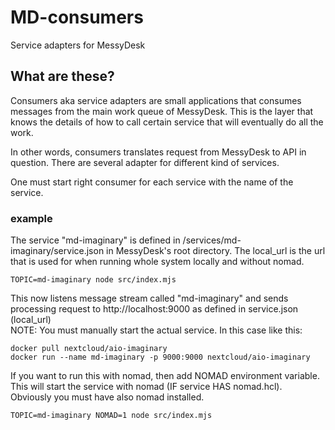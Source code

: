 # MD-consumers
Service adapters for MessyDesk

## What are these?

Consumers aka service adapters are small applications that consumes messages from the main work queue of MessyDesk. This is the layer that knows the details of how to call certain service that will eventually do all the work. 

In other words, consumers translates request from MessyDesk to API in question. There are several adapter for different kind of services.

One must start right consumer for each service with the name of the service.



### example

The service "md-imaginary" is defined in /services/md-imaginary/service.json in MessyDesk's root directory. The local_url is the url that is used for when running whole system locally and without nomad.

    TOPIC=md-imaginary node src/index.mjs

This now listens message stream called "md-imaginary" and sends processing request to http://localhost:9000 as defined in service.json (local_url)  
NOTE: You must manually start the actual service. In this case like this:

    docker pull nextcloud/aio-imaginary
    docker run --name md-imaginary -p 9000:9000 nextcloud/aio-imaginary 


If you want to run this with nomad, then add NOMAD environment variable. This will start the service with nomad (IF service HAS nomad.hcl). Obviously you must have also nomad installed.

    TOPIC=md-imaginary NOMAD=1 node src/index.mjs




